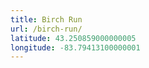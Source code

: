 ```yaml
---
title: Birch Run
url: /birch-run/
latitude: 43.250859000000005
longitude: -83.79413100000001
---
```

